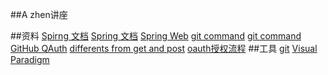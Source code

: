 ##A zhen讲座

##资料
[Spirng 文档](https://spring.io)
[Spring 文档](https://spring.io/guides)
[Spring Web](https://spring.io/guides/gs/serving-web-content/)
[git command](https://www.runoob.com/git/git-workspace-index-repo.html)
[git command](https://blog.csdn.net/themagickeyjianan/article/details/79683980)
[GitHub QAuth](https://developer.github.com/apps/building-github-apps/)
[differents from get and post](https://www.cnblogs.com/logsharing/p/8448446.html)
[oauth授权流程](https://developer.github.com/apps/building-oauth-apps/authorizing-oauth-apps/#redirect-urls)
##工具
[git](https://git-scm.com/)
[Visual Paradigm](https://www.visual-paradigm.com)